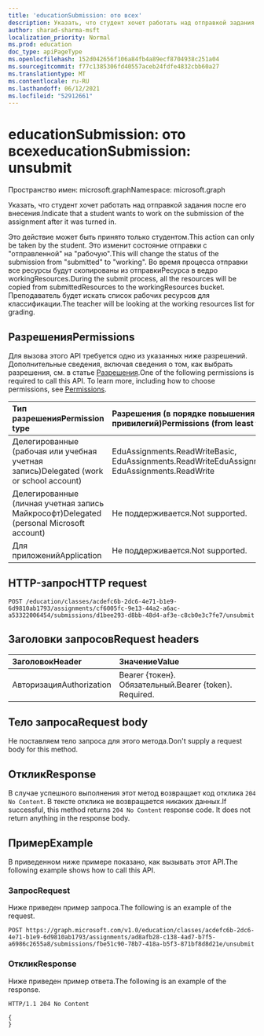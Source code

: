```yaml
---
title: 'educationSubmission: ото всех'
description: Указать, что студент хочет работать над отправкой задания после его внесения.
author: sharad-sharma-msft
localization_priority: Normal
ms.prod: education
doc_type: apiPageType
ms.openlocfilehash: 152d042656f106a84fb4a89ecf8704938c251a04
ms.sourcegitcommit: f77c1385306fd40557aceb24fdfe4832cbb60a27
ms.translationtype: MT
ms.contentlocale: ru-RU
ms.lasthandoff: 06/12/2021
ms.locfileid: "52912661"
---
```

# <a name="educationsubmission-unsubmit"></a><span data-ttu-id="ff232-103">educationSubmission: ото всех</span><span class="sxs-lookup"><span data-stu-id="ff232-103">educationSubmission: unsubmit</span></span>

<span data-ttu-id="ff232-104">Пространство имен: microsoft.graph</span><span class="sxs-lookup"><span data-stu-id="ff232-104">Namespace: microsoft.graph</span></span>

<span data-ttu-id="ff232-105">Указать, что студент хочет работать над отправкой задания после его внесения.</span><span class="sxs-lookup"><span data-stu-id="ff232-105">Indicate that a student wants to work on the submission of the assignment after it was turned in.</span></span> 

<span data-ttu-id="ff232-106">Это действие может быть принято только студентом.</span><span class="sxs-lookup"><span data-stu-id="ff232-106">This action can only be taken by the student.</span></span> <span data-ttu-id="ff232-107">Это изменит состояние отправки с "отправленной" на "рабочую".</span><span class="sxs-lookup"><span data-stu-id="ff232-107">This will change the status of the submission from "submitted" to "working".</span></span> <span data-ttu-id="ff232-108">Во время процесса отправки все ресурсы будут скопированы из отправкиРесурса в ведро workingResources.</span><span class="sxs-lookup"><span data-stu-id="ff232-108">During the submit process, all the resources will be copied from submittedResources to the workingResources bucket.</span></span> <span data-ttu-id="ff232-109">Преподаватель будет искать список рабочих ресурсов для классификации.</span><span class="sxs-lookup"><span data-stu-id="ff232-109">The teacher will be looking at the working resources list for grading.</span></span>

## <a name="permissions"></a><span data-ttu-id="ff232-110">Разрешения</span><span class="sxs-lookup"><span data-stu-id="ff232-110">Permissions</span></span>
<span data-ttu-id="ff232-p102">Для вызова этого API требуется одно из указанных ниже разрешений. Дополнительные сведения, включая сведения о том, как выбрать разрешения, см. в статье [Разрешения](/graph/permissions-reference).</span><span class="sxs-lookup"><span data-stu-id="ff232-p102">One of the following permissions is required to call this API. To learn more, including how to choose permissions, see [Permissions](/graph/permissions-reference).</span></span>

|<span data-ttu-id="ff232-113">Тип разрешения</span><span class="sxs-lookup"><span data-stu-id="ff232-113">Permission type</span></span>      | <span data-ttu-id="ff232-114">Разрешения (в порядке повышения привилегий)</span><span class="sxs-lookup"><span data-stu-id="ff232-114">Permissions (from least to most privileged)</span></span>              |
|:--------------------|:---------------------------------------------------------|
|<span data-ttu-id="ff232-115">Делегированные (рабочая или учебная учетная запись)</span><span class="sxs-lookup"><span data-stu-id="ff232-115">Delegated (work or school account)</span></span> |  <span data-ttu-id="ff232-116">EduAssignments.ReadWriteBasic, EduAssignments.ReadWrite</span><span class="sxs-lookup"><span data-stu-id="ff232-116">EduAssignments.ReadWriteBasic, EduAssignments.ReadWrite</span></span>  |
|<span data-ttu-id="ff232-117">Делегированные (личная учетная запись Майкрософт)</span><span class="sxs-lookup"><span data-stu-id="ff232-117">Delegated (personal Microsoft account)</span></span> |  <span data-ttu-id="ff232-118">Не поддерживается.</span><span class="sxs-lookup"><span data-stu-id="ff232-118">Not supported.</span></span>  |
|<span data-ttu-id="ff232-119">Для приложений</span><span class="sxs-lookup"><span data-stu-id="ff232-119">Application</span></span> | <span data-ttu-id="ff232-120">Не поддерживается.</span><span class="sxs-lookup"><span data-stu-id="ff232-120">Not supported.</span></span> | 

## <a name="http-request"></a><span data-ttu-id="ff232-121">HTTP-запрос</span><span class="sxs-lookup"><span data-stu-id="ff232-121">HTTP request</span></span>
<!-- { "blockType": "ignored" } -->
```http
POST /education/classes/acdefc6b-2dc6-4e71-b1e9-6d9810ab1793/assignments/cf6005fc-9e13-44a2-a6ac-a53322006454/submissions/d1bee293-d8bb-48d4-af3e-c8cb0e3c7fe7/unsubmit

```
## <a name="request-headers"></a><span data-ttu-id="ff232-122">Заголовки запросов</span><span class="sxs-lookup"><span data-stu-id="ff232-122">Request headers</span></span>
| <span data-ttu-id="ff232-123">Заголовок</span><span class="sxs-lookup"><span data-stu-id="ff232-123">Header</span></span>       | <span data-ttu-id="ff232-124">Значение</span><span class="sxs-lookup"><span data-stu-id="ff232-124">Value</span></span> |
|:---------------|:--------|
| <span data-ttu-id="ff232-125">Авторизация</span><span class="sxs-lookup"><span data-stu-id="ff232-125">Authorization</span></span>  | <span data-ttu-id="ff232-p103">Bearer {токен}. Обязательный.</span><span class="sxs-lookup"><span data-stu-id="ff232-p103">Bearer {token}. Required.</span></span>  |

## <a name="request-body"></a><span data-ttu-id="ff232-128">Тело запроса</span><span class="sxs-lookup"><span data-stu-id="ff232-128">Request body</span></span>
<span data-ttu-id="ff232-129">Не поставляем тело запроса для этого метода.</span><span class="sxs-lookup"><span data-stu-id="ff232-129">Don't supply a request body for this method.</span></span>

## <a name="response"></a><span data-ttu-id="ff232-130">Отклик</span><span class="sxs-lookup"><span data-stu-id="ff232-130">Response</span></span>
<span data-ttu-id="ff232-p104">В случае успешного выполнения этот метод возвращает код отклика `204 No Content`. В тексте отклика не возвращается никаких данных.</span><span class="sxs-lookup"><span data-stu-id="ff232-p104">If successful, this method returns `204 No Content` response code. It does not return anything in the response body.</span></span>

## <a name="example"></a><span data-ttu-id="ff232-133">Пример</span><span class="sxs-lookup"><span data-stu-id="ff232-133">Example</span></span>
<span data-ttu-id="ff232-134">В приведенном ниже примере показано, как вызывать этот API.</span><span class="sxs-lookup"><span data-stu-id="ff232-134">The following example shows how to call this API.</span></span>
### <a name="request"></a><span data-ttu-id="ff232-135">Запрос</span><span class="sxs-lookup"><span data-stu-id="ff232-135">Request</span></span>
<span data-ttu-id="ff232-136">Ниже приведен пример запроса.</span><span class="sxs-lookup"><span data-stu-id="ff232-136">The following is an example of the request.</span></span>

<!-- {
  "blockType": "request",
  "name": "educationsubmission_unsubmit"
}-->
```http
POST https://graph.microsoft.com/v1.0/education/classes/acdefc6b-2dc6-4e71-b1e9-6d9810ab1793/assignments/ad8afb28-c138-4ad7-b7f5-a6986c2655a8/submissions/fbe51c90-78b7-418a-b5f3-871bf8d8d21e/unsubmit
```

### <a name="response"></a><span data-ttu-id="ff232-137">Отклик</span><span class="sxs-lookup"><span data-stu-id="ff232-137">Response</span></span>
<span data-ttu-id="ff232-138">Ниже приведен пример ответа.</span><span class="sxs-lookup"><span data-stu-id="ff232-138">The following is an example of the response.</span></span>

<!-- {
  "blockType": "response",
  "truncated": true,
  "@odata.type": "microsoft.graph.educationAssignment"
} -->
```http
HTTP/1.1 204 No Content

{
}
```

<!-- uuid: 8fcb5dbc-d5aa-4681-8e31-b001d5168d79
2015-10-25 14:57:30 UTC -->
<!--
{
  "type": "#page.annotation",
  "description": "educationSubmission: unsubmit",
  "keywords": "",
  "section": "documentation",
  "tocPath": "",
  "suppressions": [
  ]
}
-->


